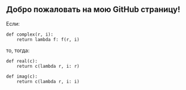 ## Добро пожаловать на мою GitHub страницу!

Если:
```
def complex(r, i):
    return lambda f: f(r, i)
```
то, тогда:
```
def real(c):
    return c(lambda r, i: r)

def imag(c):
    return c(lambda r, i: i)
```